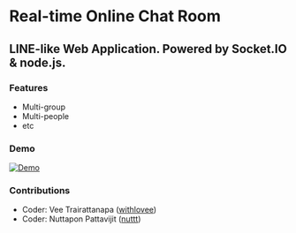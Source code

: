 Real-time Online Chat Room
===========
LINE-like Web Application. Powered by Socket.IO & node.js.
-----------
### Features
- Multi-group
- Multi-people
- etc

### Demo
[![Demo](http://img.youtube.com/vi/gEbwPblXUqc/0.jpg)](http://www.youtube.com/watch?v=gEbwPblXUqc)

### Contributions
- Coder: Vee Trairattanapa ([withlovee](http://github.com/withlovee))
- Coder: Nuttapon Pattavijit ([nuttt](http://github.com/nuttt))
